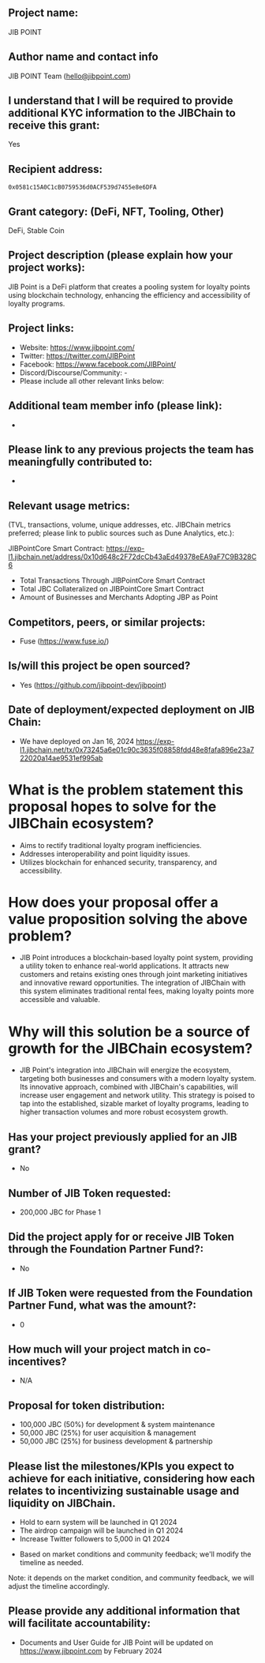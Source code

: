## Project name:

JIB POINT

## Author name and contact info

JIB POINT Team (hello@jibpoint.com)

## I understand that I will be required to provide additional KYC information to the JIBChain to receive this grant:

Yes

## Recipient address:

`0x0581c15A0C1cB0759536d0ACF539d7455e8e6DFA`

## Grant category: (DeFi, NFT, Tooling, Other)

DeFi, Stable Coin

## Project description (please explain how your project works):

JIB Point is a DeFi platform that creates a pooling system for loyalty points using blockchain technology, enhancing the efficiency and accessibility of loyalty programs.

## Project links:

- Website: https://www.jibpoint.com/
- Twitter: https://twitter.com/JIBPoint
- Facebook: https://www.facebook.com/JIBPoint/
- Discord/Discourse/Community: -
- Please include all other relevant links below:


## Additional team member info (please link):

-

## Please link to any previous projects the team has meaningfully contributed to:

-

## Relevant usage metrics:

(TVL, transactions, volume, unique addresses, etc. JIBChain metrics preferred; please link to public sources such as Dune Analytics, etc.):

JIBPointCore Smart Contract:
https://exp-l1.jibchain.net/address/0x10d648c2F72dcCb43aEd49378eEA9aF7C9B328C6
- Total Transactions Through JIBPointCore Smart Contract
- Total JBC Collateralized on JIBPointCore Smart Contract
- Amount of Businesses and Merchants Adopting JBP as Point

## Competitors, peers, or similar projects:

- Fuse (https://www.fuse.io/)

## Is/will this project be open sourced?

- Yes (https://github.com/jibpoint-dev/jibpoint)

## Date of deployment/expected deployment on JIB Chain:

- We have deployed on Jan 16, 2024
https://exp-l1.jibchain.net/tx/0x73245a6e01c90c3635f08858fdd48e8fafa896e23a722020a14ae9531ef995ab

# What is the problem statement this proposal hopes to solve for the JIBChain ecosystem?

- Aims to rectify traditional loyalty program inefficiencies.
- Addresses interoperability and point liquidity issues.
- Utilizes blockchain for enhanced security, transparency, and accessibility.

# How does your proposal offer a value proposition solving the above problem?
 
- JIB Point introduces a blockchain-based loyalty point system, providing a utility token to enhance real-world applications. It attracts new customers and retains existing ones through joint marketing initiatives and innovative reward opportunities. The integration of JIBChain with this system eliminates traditional rental fees, making loyalty points more accessible and valuable.

# Why will this solution be a source of growth for the JIBChain ecosystem?

- JIB Point's integration into JIBChain will energize the ecosystem, targeting both businesses and consumers with a modern loyalty system. Its innovative approach, combined with JIBChain's capabilities, will increase user engagement and network utility. This strategy is poised to tap into the established, sizable market of loyalty programs, leading to higher transaction volumes and more robust ecosystem growth.

## Has your project previously applied for an JIB grant?

- No

## Number of JIB Token requested:

- 200,000 JBC for Phase 1

## Did the project apply for or receive JIB Token through the Foundation Partner Fund?:

- No

## If JIB Token were requested from the Foundation Partner Fund, what was the amount?:

- 0

## How much will your project match in co-incentives?

- N/A

## Proposal for token distribution:

- 100,000 JBC (50%) for development & system maintenance 
- 50,000 JBC (25%) for user acquisition & management
- 50,000 JBC (25%) for business development & partnership

## Please list the milestones/KPIs you expect to achieve for each initiative, considering how each relates to incentivizing sustainable usage and liquidity on JIBChain.

- Hold to earn system will be launched in Q1 2024
- The airdrop campaign will be launched in Q1 2024
- Increase Twitter followers to 5,000 in Q1 2024
* Based on market conditions and community feedback; we'll modify the timeline as needed.

Note: it depends on the market condition, and community feedback, we will adjust the timeline accordingly.

## Please provide any additional information that will facilitate accountability:

- Documents and User Guide for JIB Point will be updated on https://www.jibpoint.com by February 2024